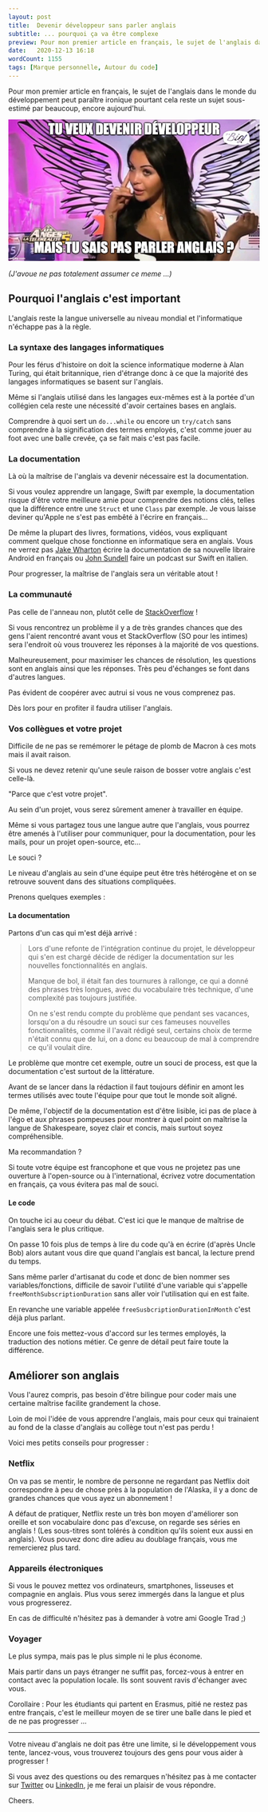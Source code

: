 ```yaml
---
layout: post
title:  Devenir développeur sans parler anglais
subtitle: ... pourquoi ça va être complexe
preview: Pour mon premier article en français, le sujet de l'anglais dans le monde du développement peut paraître ironique pourtant cela reste un sujet sous-estimé par beaucoup, encore aujourd'hui.
date:   2020-12-13 16:18
wordCount: 1155
tags: [Marque personnelle, Autour du code]
---
```


Pour mon premier article en français, le sujet de l'anglais dans le monde du développement peut paraître ironique
pourtant cela reste un sujet sous-estimé par beaucoup, encore aujourd'hui.

![Non mais allo quoi](/images/allo.jpg)

_(J'avoue ne pas totalement assumer ce meme ...)_

## Pourquoi l'anglais c'est important

L'anglais reste la langue universelle au niveau mondial et l'informatique n'échappe pas à la règle.

### La syntaxe des langages informatiques

Pour les férus d'histoire on doit la science informatique moderne à Alan Turing, qui était britannique, rien d'étrange donc à ce que la majorité des langages informatiques se basent sur l'anglais.

Même si l'anglais utilisé dans les langages eux-mêmes est à la portée d'un collégien cela reste une nécessité d'avoir certaines bases en anglais.

Comprendre à quoi sert un `do...while` ou encore un `try/catch` sans comprendre à la signification des termes employés, c'est comme jouer au foot avec une balle crevée, ça se fait mais c'est pas facile.

### La documentation

Là où la maîtrise de l'anglais va devenir nécessaire est la documentation.

Si vous voulez apprendre un langage, Swift par exemple, la documentation risque d'être votre meilleure amie pour comprendre des notions clés, telles que la différence entre une `Struct` et une `Class` par exemple. Je vous laisse deviner qu'Apple ne s'est pas embêté à l'écrire en français...

De même la plupart des livres, formations, vidéos, vous expliquant comment quelque chose fonctionne en informatique
sera en anglais. Vous ne verrez pas [Jake Wharton](https://github.com/JakeWharton) écrire la documentation de sa nouvelle libraire Android en français ou [John Sundell](https://www.swiftbysundell.com) faire un podcast sur Swift en italien.

Pour progresser, la maîtrise de l'anglais sera un véritable atout !

### La communauté

Pas celle de l'anneau non, plutôt celle de [StackOverflow](https://stackoverflow.com) !

Si vous rencontrez un problème il y a de très grandes chances que des gens l'aient rencontré avant vous et StackOverflow (SO pour les intimes) sera l'endroit où vous trouverez les réponses à la majorité de vos questions.

Malheureusement, pour maximiser les chances de résolution, les questions sont en anglais ainsi que les réponses. Très peu d'échanges se font dans d'autres langues.

Pas évident de coopérer avec autrui si vous ne vous comprenez pas.

Dès lors pour en profiter il faudra utiliser l'anglais.

### Vos collègues et votre projet

Difficile de ne pas se remémorer le pétage de plomb de Macron à ces mots mais il avait raison.

Si vous ne devez retenir qu'une seule raison de bosser votre anglais c'est celle-là.

"Parce que c'est votre projet".

Au sein d'un projet, vous serez sûrement amener à travailler en équipe.

Même si vous partagez tous une langue autre que l'anglais, vous pourrez être amenés à l'utiliser pour communiquer, pour la documentation, pour les mails, pour un projet open-source, etc...

Le souci ?

Le niveau d'anglais au sein d'une équipe peut être très hétérogène et on se retrouve souvent dans des situations compliquées.

Prenons quelques exemples :

#### La documentation

Partons d'un cas qui m'est déjà arrivé :

<blockquote>
<p>Lors d'une refonte de l'intégration continue du projet, le développeur qui s'en est chargé décide de rédiger la documentation sur les nouvelles fonctionnalités en anglais.</p>
<p>Manque de bol, il était fan des tournures à rallonge, ce qui a donné des phrases très longues, avec du vocabulaire très technique, d'une complexité pas toujours justifiée.</p>
<p>On ne s'est rendu compte du problème que pendant ses vacances, lorsqu'on a du résoudre un souci sur ces fameuses nouvelles fonctionnalités, comme il l'avait rédigé seul, certains choix de terme n'était connu que de lui, on a donc eu beaucoup de mal à comprendre ce qu'il voulait dire.</p>
</blockquote>

Le problème que montre cet exemple, outre un souci de process, est que la documentation c'est surtout de la littérature. 

Avant de se lancer dans la rédaction il faut toujours définir en amont les termes utilisés avec toute l'équipe pour que tout le monde soit aligné.

De même, l'objectif de la documentation est d'être lisible, ici pas de place à l'égo et aux phrases pompeuses pour montrer à quel point on maîtrise la langue de Shakespeare, soyez clair et concis, mais surtout soyez compréhensible.

Ma recommandation ?

Si toute votre équipe est francophone et que vous ne projetez pas une ouverture à l'open-source ou à l'international, écrivez votre documentation en français, ça vous évitera pas mal de souci.

#### Le code

On touche ici au coeur du débat. C'est ici que le manque de maîtrise de l'anglais sera le plus critique.

On passe 10 fois plus de temps à lire du code qu'à en écrire (d'après Uncle Bob) alors autant vous dire que quand l'anglais est bancal, la lecture prend du temps.

Sans même parler d'artisanat du code et donc de bien nommer ses variables/fonctions, difficile de savoir l'utilité d'une variable qui s'appelle `freeMonthSubscriptionDuration` sans aller voir l'utilisation qui en est faite.

En revanche une variable appelée `freeSusbcriptionDurationInMonth` c'est déjà plus parlant.

Encore une fois mettez-vous d'accord sur les termes employés, la traduction des notions métier. Ce genre de détail peut faire toute la différence.

## Améliorer son anglais

Vous l'aurez compris, pas besoin d'être bilingue pour coder mais une certaine maîtrise facilite grandement la chose.

Loin de moi l'idée de vous apprendre l'anglais, mais pour ceux qui trainaient au fond de la classe d'anglais au collège tout n'est pas perdu !

Voici mes petits conseils pour progresser :

### Netflix

On va pas se mentir, le nombre de personne ne regardant pas Netflix doit correspondre à peu de chose près à la population de l'Alaska, il y a donc de grandes chances que vous ayez un abonnement !

A défaut de pratiquer, Netflix reste un très bon moyen d'améliorer son oreille et son vocabulaire donc pas d'excuse, on regarde ses séries en anglais ! (Les sous-titres sont tolérés à condition qu'ils soient eux aussi en anglais). Vous pouvez donc dire adieu au doublage français, vous me remercierez plus tard.

### Appareils électroniques

Si vous le pouvez mettez vos ordinateurs, smartphones, lisseuses et compagnie en anglais. Plus vous serez immergés dans la langue et plus vous progresserez.

En cas de difficulté n'hésitez pas à demander à votre ami Google Trad ;)

### Voyager

Le plus sympa, mais pas le plus simple ni le plus économe.

Mais partir dans un pays étranger ne suffit pas, forcez-vous à entrer en contact avec la population locale. Ils sont souvent ravis d'échanger avec vous.

Corollaire : Pour les étudiants qui partent en Erasmus, pitié ne restez pas entre français, c'est le meilleur moyen de se tirer une balle dans le pied et de ne pas progresser ...


---


Votre niveau d'anglais ne doit pas être une limite, si le développement vous tente, lancez-vous, vous trouverez toujours des gens pour vous aider à progresser !

Si vous avez des questions ou des remarques n'hésitez pas à me contacter sur [Twitter](https://twitter.com/YoanSmit) ou [LinkedIn](https://www.linkedin.com/in/yoan-smit/), je me ferai un plaisir de vous répondre.

Cheers.

